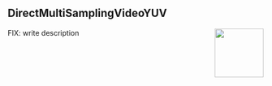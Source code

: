 ## DirectMultiSamplingVideoYUV
<img src="./Example.jpg" height="96px" align="right">

FIX: write description